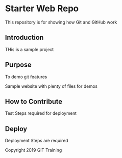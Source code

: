 # Starter Web Repo

This repository is for showing how Git and GitHub work

## Introduction
THis is a sample project


## Purpose
To demo git features

Sample website with plenty of files for demos

## How to Contribute
Test
Steps required for deployment

## Deploy
Deployment Steps are required


Copyright 2019 GIT Training
